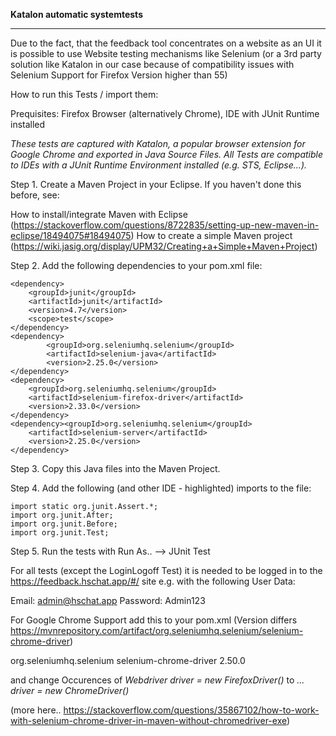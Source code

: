 **Katalon automatic systemtests**
_____________________________

Due to the fact, that the feedback tool concentrates on a website as an UI it is possible to use Website testing mechanisms like Selenium (or a 3rd party solution like Katalon in our case because of compatibility issues with Selenium Support for Firefox Version higher than 55)

How to run this Tests / import them:

Prequisites: Firefox Browser (alternatively Chrome), IDE with JUnit Runtime installed

*These tests are captured with Katalon, a popular browser extension for Google Chrome and exported in Java Source Files.
All Tests are compatible to IDEs with a JUnit Runtime Environment installed (e.g. STS, Eclipse...).*

Step 1. Create a Maven Project in your Eclipse.
If you haven't done this before, see:

How to install/integrate Maven with Eclipse (https://stackoverflow.com/questions/8722835/setting-up-new-maven-in-eclipse/18494075#18494075)
How to create a simple Maven project (https://wiki.jasig.org/display/UPM32/Creating+a+Simple+Maven+Project)

Step 2. Add the following dependencies to your pom.xml file:

```
<dependency>
    <groupId>junit</groupId>
    <artifactId>junit</artifactId>
    <version>4.7</version>
    <scope>test</scope>
</dependency>    
<dependency>
        <groupId>org.seleniumhq.selenium</groupId>
        <artifactId>selenium-java</artifactId>
        <version>2.25.0</version>           
</dependency>    
<dependency>
    <groupId>org.seleniumhq.selenium</groupId>
    <artifactId>selenium-firefox-driver</artifactId>
    <version>2.33.0</version>
</dependency> 
<dependency><groupId>org.seleniumhq.selenium</groupId>
    <artifactId>selenium-server</artifactId>
    <version>2.25.0</version>    
</dependency>
```

Step 3. Copy this Java files into the Maven Project.

Step 4. Add the following (and other IDE - highlighted) imports to the file:
```
import static org.junit.Assert.*;
import org.junit.After;
import org.junit.Before;
import org.junit.Test;
```

Step 5. Run the tests with Run As.. --> JUnit Test

For all tests (except the LoginLogoff Test) it is needed to be logged in to the https://feedback.hschat.app/#/ site e.g. with the following User Data:

Email: admin@hschat.app
Password: Admin123

For Google Chrome Support add this to your pom.xml (Version differs https://mvnrepository.com/artifact/org.seleniumhq.selenium/selenium-chrome-driver)

<dependency>
<groupId>org.seleniumhq.selenium</groupId>
<artifactId>selenium-chrome-driver</artifactId>
<version>2.50.0</version>
</dependency>

and change Occurences of *Webdriver driver = new FirefoxDriver()* to *... driver = new ChromeDriver()* 

(more here.. https://stackoverflow.com/questions/35867102/how-to-work-with-selenium-chrome-driver-in-maven-without-chromedriver-exe)
